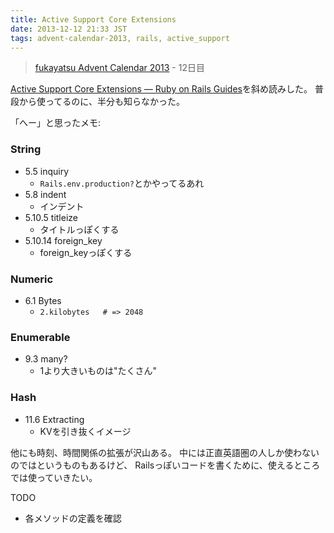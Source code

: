 ```yaml
---
title: Active Support Core Extensions
date: 2013-12-12 21:33 JST
tags: advent-calendar-2013, rails, active_support
---
```


> [fukayatsu Advent Calendar 2013](/2013/11/29/advent-calendar-2013/) - 12日目


[Active Support Core Extensions — Ruby on Rails Guides](http://edgeguides.rubyonrails.org/active_support_core_extensions.html)を斜め読みした。
普段から使ってるのに、半分も知らなかった。

「へー」と思ったメモ:
### String
- 5.5 inquiry
    - `Rails.env.production?`とかやってるあれ
- 5.8 indent
    - インデント
- 5.10.5 titleize
    - タイトルっぽくする
- 5.10.14 foreign_key
    - foreign_keyっぽくする

### Numeric
- 6.1 Bytes
    - `2.kilobytes   # => 2048`

### Enumerable
- 9.3 many?
    - 1より大きいものは"たくさん"

### Hash
- 11.6 Extracting
    - KVを引き抜くイメージ


他にも時刻、時間関係の拡張が沢山ある。
中には正直英語圏の人しか使わないのではというものもあるけど、
Railsっぽいコードを書くために、使えるところでは使っていきたい。

TODO
- 各メソッドの定義を確認
